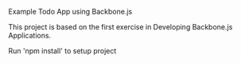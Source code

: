 Example Todo App using Backbone.js

This project is based on the first exercise in Developing Backbone.js Applications.

Run 'npm install' to setup project
